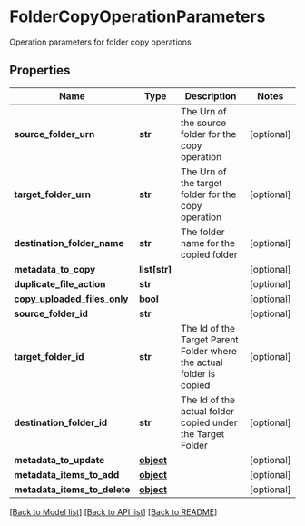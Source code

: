 # FolderCopyOperationParameters

Operation parameters for folder copy operations
## Properties
Name | Type | Description | Notes
------------ | ------------- | ------------- | -------------
**source_folder_urn** | **str** | The Urn of the source folder for the copy operation | [optional] 
**target_folder_urn** | **str** | The Urn of the target folder for the copy operation | [optional] 
**destination_folder_name** | **str** | The folder name for the copied folder | [optional] 
**metadata_to_copy** | **list[str]** |  | [optional] 
**duplicate_file_action** | **str** |  | [optional] 
**copy_uploaded_files_only** | **bool** |  | [optional] 
**source_folder_id** | **str** |  | [optional] 
**target_folder_id** | **str** | The Id of the Target Parent Folder where the actual folder is copied | [optional] 
**destination_folder_id** | **str** | The Id of the actual folder copied under the Target Folder | [optional] 
**metadata_to_update** | [**object**](.md) |  | [optional] 
**metadata_items_to_add** | [**object**](.md) |  | [optional] 
**metadata_items_to_delete** | [**object**](.md) |  | [optional] 

[[Back to Model list]](../README.md#documentation-for-models) [[Back to API list]](../README.md#documentation-for-api-endpoints) [[Back to README]](../README.md)



